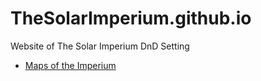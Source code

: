 # TheSolarImperium.github.io
Website of The Solar Imperium DnD Setting

* [Maps of the Imperium](/map)
